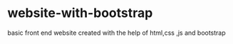 # website-with-bootstrap
basic front end website created with the help of html,css ,js and bootstrap
